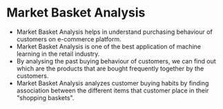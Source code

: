 # Market Basket Analysis
* Market Basket Analysis helps in understand purchasing behaviour of customers on e-commerce platform.
* Market Basket Analysis is one of the best application of machine learning in the retail industry. 
* By analysing the past buying behaviour of customers, we can find out which are the products that are bought frequently together by the customers.
* Market Basket Analysis analyzes customer buying habits by finding association between the different items that customer place in their "shopping baskets".

